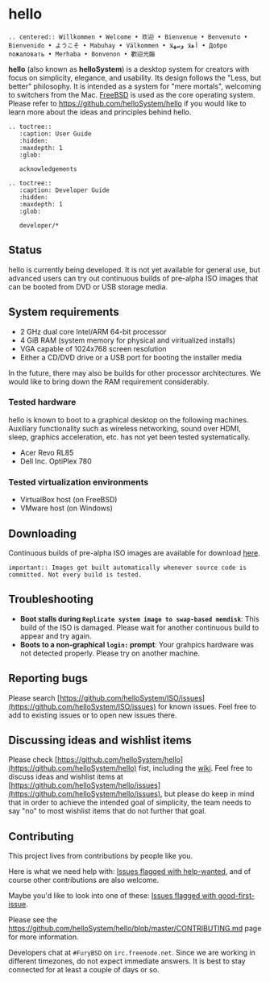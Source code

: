 # hello

```eval_rst
.. centered:: Willkommen • Welcome • 欢迎 • Bienvenue • Benvenuto • Bienvenido • ようこそ • Mabuhay • Välkommen • أهلا وسهلا • Добро пожаловать • Merhaba • Bonvenon • 歡迎光臨
```

__hello__ (also known as __helloSystem__) is a desktop system for creators with focus on simplicity, elegance, and usability. Its design follows the "Less, but better" philosophy. It is intended as a system for "mere mortals", welcoming to switchers from the Mac. [FreeBSD](https://www.freebsd.org/) is used as the core operating system. Please refer to https://github.com/helloSystem/hello if you would like to learn more about the ideas and principles behind hello.

```eval_rst
.. toctree::
   :caption: User Guide
   :hidden:
   :maxdepth: 1
   :glob:

   acknowledgements
``` 

```eval_rst
.. toctree::
   :caption: Developer Guide
   :hidden:
   :maxdepth: 1
   :glob:

   developer/*
``` 


## Status

hello is currently being developed. It is not yet available for general use, but advanced users can try out continuous builds of pre-alpha ISO images that can be booted from DVD or USB storage media.

## System requirements

* 2 GHz dual core Intel/ARM 64-bit processor
* 4 GiB RAM (system memory for physical and viritualized installs)
* VGA capable of 1024x768 screen resolution
* Either a CD/DVD drive or a USB port for booting the installer media

In the future, there may also be builds for other processor architectures. We would like to bring down the RAM requirement considerably.

### Tested hardware

hello is known to boot to a graphical desktop on the following machines. Auxiliary functionality such as wireless networking, sound over HDMI, sleep, graphics acceleration, etc. has not yet been tested systematically.

* Acer Revo RL85
* Dell Inc. OptiPlex 780

### Tested virtualization environments

* VirtualBox host (on FreeBSD)
* VMware host (on Windows)

## Downloading

Continuous builds of pre-alpha ISO images are available for download [here](https://github.com/helloSystem/ISO/releases/tag/continuous-hello).

```eval_rst
important:: Images get built automatically whenever source code is committed. Not every build is tested.
```

## Troubleshooting

* __Boot stalls during `Replicate system image to swap-based memdisk`__: This build of the ISO is damaged. Please wait for another continuous build to appear and try again.
* __Boots to a non-graphical `login:` prompt__: Your grahpics hardware was not detected properly. Please try on another machine.

## Reporting bugs

Please search [https://github.com/helloSystem/ISO/issues](https://github.com/helloSystem/ISO/issues) for known issues. Feel free to add to existing issues or to open new issues there.

## Discussing ideas and wishlist items

Please check [https://github.com/helloSystem/hello](https://github.com/helloSystem/hello) fist, including the [wiki](https://github.com/helloSystem/hello/wiki). Feel free to discuss ideas and wishlist items at [https://github.com/helloSystem/hello/issues](https://github.com/helloSystem/hello/issues), but please do keep in mind that in order to achieve the intended goal of simplicity, the team needs to say "no" to most wishlist items that do not further that goal.

## Contributing

This project lives from contributions by people like you.

Here is what we need help with: [Issues flagged with help-wanted](https://github.com/search?q=org%3AhelloSystem+is%3Aissue+is%3Aopen+label%3A%22help+wanted%22), and of course other contributions are also welcome.

Maybe you'd like to look into one of these: [Issues flagged with good-first-issue](https://github.com/search?q=org%3AhelloSystem+is%3Aissue+is%3Aopen+label%3A%22good+first+issue%22&type=).

Please see the https://github.com/helloSystem/hello/blob/master/CONTRIBUTING.md page for more information.

Developers chat at `#FuryBSD` on `irc.freenode.net`. Since we are working in different timezones, do not expect immediate answers. It is best to stay connected for at least a couple of days or so.
